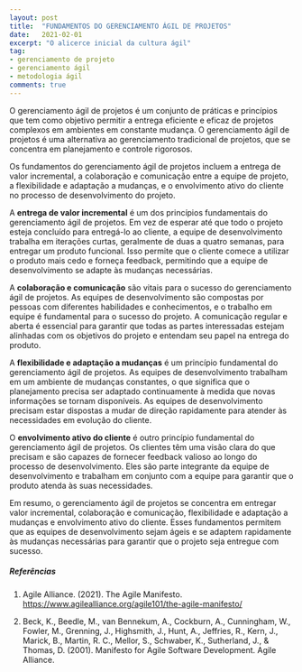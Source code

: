 ```yaml
---
layout: post
title:  "FUNDAMENTOS DO GERENCIAMENTO ÁGIL DE PROJETOS"
date:   2021-02-01
excerpt: "O alicerce inicial da cultura ágil"
tag:
- gerenciamento de projeto
- gerenciamento ágil
- metodologia ágil
comments: true
---
```

O gerenciamento ágil de projetos é um conjunto de práticas e princípios que tem como objetivo permitir a entrega eficiente e eficaz de projetos complexos em ambientes em constante mudança. O gerenciamento ágil de projetos é uma alternativa ao gerenciamento tradicional de projetos, que se concentra em planejamento e controle rigorosos.

Os fundamentos do gerenciamento ágil de projetos incluem a entrega de valor incremental, a colaboração e comunicação entre a equipe de projeto, a flexibilidade e adaptação a mudanças, e o envolvimento ativo do cliente no processo de desenvolvimento do projeto.

A **entrega de valor incremental** é um dos princípios fundamentais do gerenciamento ágil de projetos. Em vez de esperar até que todo o projeto esteja concluído para entregá-lo ao cliente, a equipe de desenvolvimento trabalha em iterações curtas, geralmente de duas a quatro semanas, para entregar um produto funcional. Isso permite que o cliente comece a utilizar o produto mais cedo e forneça feedback, permitindo que a equipe de desenvolvimento se adapte às mudanças necessárias.

A **colaboração e comunicação** são vitais para o sucesso do gerenciamento ágil de projetos. As equipes de desenvolvimento são compostas por pessoas com diferentes habilidades e conhecimentos, e o trabalho em equipe é fundamental para o sucesso do projeto. A comunicação regular e aberta é essencial para garantir que todas as partes interessadas estejam alinhadas com os objetivos do projeto e entendam seu papel na entrega do produto.

A **flexibilidade e adaptação a mudanças** é um princípio fundamental do gerenciamento ágil de projetos. As equipes de desenvolvimento trabalham em um ambiente de mudanças constantes, o que significa que o planejamento precisa ser adaptado continuamente à medida que novas informações se tornam disponíveis. As equipes de desenvolvimento precisam estar dispostas a mudar de direção rapidamente para atender às necessidades em evolução do cliente.

O **envolvimento ativo do cliente** é outro princípio fundamental do gerenciamento ágil de projetos. Os clientes têm uma visão clara do que precisam e são capazes de fornecer feedback valioso ao longo do processo de desenvolvimento. Eles são parte integrante da equipe de desenvolvimento e trabalham em conjunto com a equipe para garantir que o produto atenda às suas necessidades.

Em resumo, o gerenciamento ágil de projetos se concentra em entregar valor incremental, colaboração e comunicação, flexibilidade e adaptação a mudanças e envolvimento ativo do cliente. Esses fundamentos permitem que as equipes de desenvolvimento sejam ágeis e se adaptem rapidamente às mudanças necessárias para garantir que o projeto seja entregue com sucesso.

##### Referências
1. Agile Alliance. (2021). The Agile Manifesto. https://www.agilealliance.org/agile101/the-agile-manifesto/

2. Beck, K., Beedle, M., van Bennekum, A., Cockburn, A., Cunningham, W., Fowler, M., Grenning, J., Highsmith, J., Hunt, A., Jeffries, R., Kern, J., Marick, B., Martin, R. C., Mellor, S., Schwaber, K., Sutherland, J., & Thomas, D. (2001). Manifesto for Agile Software Development. Agile Alliance.